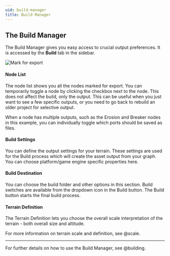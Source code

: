 ```yaml
---
uid: build-manager
title: Build Manager
---
```


## The Build Manager

The Build Manager gives you easy access to crucial output preferences. It is accessed by the **Build** tab in the sidebar.

![Mark for export](/images/ui/Intro-Build.webp)

#### Node List

The node list shows you all the nodes marked for export. You can temporarily toggle a node by clicking the checkbox next to the node. This does not affect the build, only the output. This can be useful when you just want to see a few specific outputs, or you need to go back to rebuild an older project for selective output.

When a node has multiple outputs, such as the Erosion and Breaker nodes in this example, you can individually toggle which ports should be saved as files.

#### Build Settings

You can define the output settings for your terrain. These settings are used for the Build process which will create the asset output from your graph. You can choose platform/game engine specific properties here.

#### Build Destination

You can choose the build folder and other options in this section. Build switches are available from the dropdown icon in the Build button. The Build button starts the final build process.

#### Terrain Definition

The Terrain Definition lets you choose the overall scale interpretation of the terrain - both overall size and altitude.

For more information on terrain scale and definition, see @scale.

---

For further details on how to use the Build Manager, see @building.